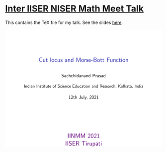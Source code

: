 # [Inter IISER NISER Math Meet Talk](http://www.iisertirupati.ac.in/iinmm/)

This contains the TeX file for my talk. See the slides [here](https://students.iiserkol.ac.in/~sp17rs038/assets/attachments/Inter_IISER-NISER_Meet.pdf).

![](talk-2.png)

